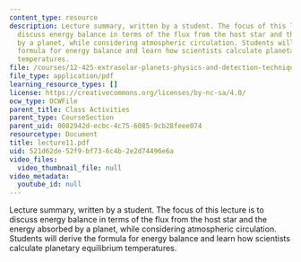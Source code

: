 ```yaml
---
content_type: resource
description: Lecture summary, written by a student. The focus of this lecture is to
  discuss energy balance in terms of the flux from the host star and the energy absorbed
  by a planet, while considering atmospheric circulation. Students will derive the
  formula for energy balance and learn how scientists calculate planetary equilibrium
  temperatures.
file: /courses/12-425-extrasolar-planets-physics-and-detection-techniques-fall-2007/521d62de52f9bf736c4b2e2d74496e6a_lecture11.pdf
file_type: application/pdf
learning_resource_types: []
license: https://creativecommons.org/licenses/by-nc-sa/4.0/
ocw_type: OCWFile
parent_title: Class Activities
parent_type: CourseSection
parent_uid: 0082942d-ecbc-4c75-6085-9cb28feee074
resourcetype: Document
title: lecture11.pdf
uid: 521d62de-52f9-bf73-6c4b-2e2d74496e6a
video_files:
  video_thumbnail_file: null
video_metadata:
  youtube_id: null
---
```

Lecture summary, written by a student. The focus of this lecture is to discuss energy balance in terms of the flux from the host star and the energy absorbed by a planet, while considering atmospheric circulation. Students will derive the formula for energy balance and learn how scientists calculate planetary equilibrium temperatures.